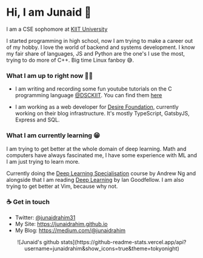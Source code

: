 # Hi, I am Junaid 👋

I am a CSE sophomore at [KIIT University](https://kiit.ac.in/)

I started programming in high school, now I am trying to make a career out of my hobby. I love the world of backend and systems development. I know my fair share of languages, JS and Python are the one's I use the most, trying to do more of C++. Big time Linux fanboy 😅.

### What I am up to right now 👨‍💻 

* I am writing and recording some fun youtube tutorials on the C programming language [@DSCKIIT](https://github.com/DSC-KIIT). You can find them [here](https://github.com/DSC-KIIT/C-tutorials)

* I am working as a web developer for [Desire Foundation](https://github.com/desirefoundation), currently working on their blog infrastructure. It's mostly TypeScript, GatsbyJS, Express and SQL.

### What I am currently learning 😁

I am trying to get better at the whole domain of deep learning. Math and computers have always fascinated me, I have some experience with ML and I am just trying to learn more. 

Currently doing the [Deep Learning Specialisation](https://www.coursera.org/specializations/deep-learning) course by Andrew Ng and alongside that I am reading [Deep Learning](https://www.deeplearningbook.org/) by Ian Goodfellow. I am also trying to get better at Vim, because why not.

### ☕ Get in touch 
* Twitter: [@junaidrahim31](https://twitter.com/junaidrahim31)
* My Site: https://junaidrahim.github.io
* My Blog: https://medium.com/@junaidrahim

<div align="center">
![Junaid's github stats](https://github-readme-stats.vercel.app/api?username=junaidrahim&show_icons=true&theme=tokyonight)
</div>

